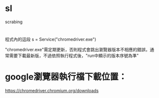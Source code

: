 # sl
scrabing

# 

程式內的這段
s = Service("chromedriver.exe")

"chromedriver.exe"需定期更新，否則程式會跳出瀏覽器版本不相應的錯誤，通常需要下載最新版，不過依照執行程式後，"run中顯示的版本序號為準"

# 

# google瀏覽器執行檔下載位置：
https://chromedriver.chromium.org/downloads


